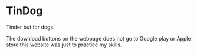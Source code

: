 # TinDog
Tinder but for dogs. 

The download buttons on the webpage does not go to Google play or Apple store this website was just to practice my skills. 
